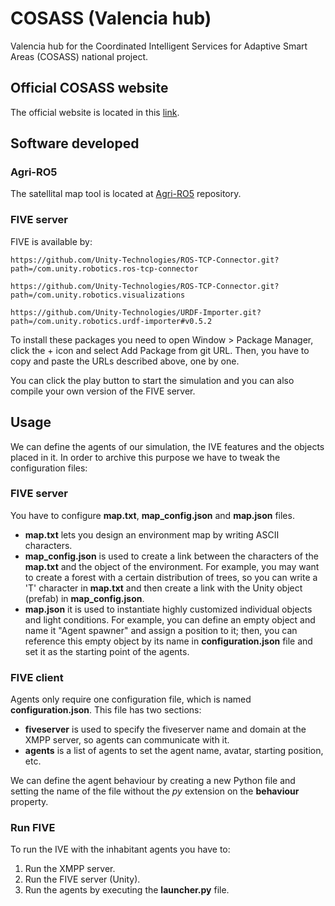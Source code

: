 # COSASS (Valencia hub)
Valencia hub for the Coordinated Intelligent Services for Adaptive Smart Areas (COSASS) national project.

## Official COSASS website
The official website is located in this [link](https://cosass.usal.es).


## Software developed
### Agri-RO5
The satellital map tool is located at [Agri-RO5](https://github.com/FranEnguix/Agri-RO5) repository.

### FIVE server
FIVE is available by:

`
https://github.com/Unity-Technologies/ROS-TCP-Connector.git?path=/com.unity.robotics.ros-tcp-connector
`

`
https://github.com/Unity-Technologies/ROS-TCP-Connector.git?path=/com.unity.robotics.visualizations
`

`
https://github.com/Unity-Technologies/URDF-Importer.git?path=/com.unity.robotics.urdf-importer#v0.5.2
`

To install these packages you need to open Window > Package Manager, click the + icon and select Add Package from git URL. Then, you have to copy and paste the URLs described above, one by one.

You can click the play button to start the simulation and you can also compile your own version of the FIVE server.

## Usage
We can define the agents of our simulation, the IVE features and the objects placed in it. In order to archive this purpose we have to tweak the configuration files:


### FIVE server
You have to configure **map.txt**, **map_config.json** and **map.json** files.
- **map.txt** lets you design an environment map by writing ASCII characters.
- **map_config.json** is used to create a link between the characters of the **map.txt** and the object of the environment. For example, you may want to create a forest with a certain distribution of trees, so you can write a 'T' character in **map.txt** and then create a link with the Unity object (prefab) in **map_config.json**.
- **map.json** it is used to instantiate highly customized individual objects and light conditions. For example, you can define an empty object and name it "Agent spawner" and assign a position to it; then, you can reference this empty object by its name in **configuration.json** file and set it as the starting point of the agents. 

### FIVE client
Agents only require one configuration file, which is named **configuration.json**. This file has two sections:
- **fiveserver** is used to specify the fiveserver name and domain at the XMPP server, so agents can communicate with it.
- **agents** is a list of agents to set the agent name, avatar, starting position, etc. 

We can define the agent behaviour by creating a new Python file and setting the name of the file without the *py* extension on the **behaviour** property.

### Run FIVE

To run the IVE with the inhabitant agents you have to:
1. Run the XMPP server.
2. Run the FIVE server (Unity).
3. Run the agents by executing the **launcher.py** file.
